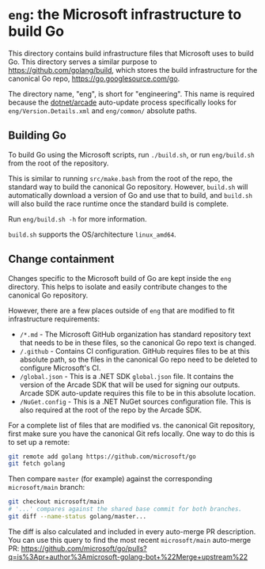 # `eng`: the Microsoft infrastructure to build Go

This directory contains build infrastructure files that Microsoft uses to build
Go. This directory serves a similar purpose to https://github.com/golang/build,
which stores the build infrastructure for the canonical Go repo,
https://go.googlesource.com/go.

The directory name, "eng", is short for "engineering". This name is required
because the [dotnet/arcade](https://github.com/dotnet/arcade) auto-update
process specifically looks for `eng/Version.Details.xml` and `eng/common/`
absolute paths.

## Building Go

To build Go using the Microsoft scripts, run `./build.sh`, or run `eng/build.sh`
from the root of the repository.

This is similar to running `src/make.bash` from the root of the repo, the
standard way to build the canonical Go repository. However, `build.sh` will
automatically download a version of Go and use that to build, and `build.sh`
will also build the race runtime once the standard build is complete.

Run `eng/build.sh -h` for more information.

`build.sh` supports the OS/architecture `linux_amd64`.

## Change containment

Changes specific to the Microsoft build of Go are kept inside the `eng`
directory. This helps to isolate and easily contribute changes to the canonical
Go repository.

However, there are a few places outside of `eng` that are modified to fit
infrastructure requirements:

* `/*.md` - The Microsoft GitHub organization has standard repository text that
  needs to be in these files, so the canonical Go repo text is changed.
* `/.github` - Contains CI configuration. GitHub requires files to be at this
  absolute path, so the files in the canonical Go repo need to be deleted to
  configure Microsoft's CI.
* `/global.json` - This is a .NET SDK `global.json` file. It contains the
  version of the Arcade SDK that will be used for signing our outputs. Arcade
  SDK auto-update requires this file to be in this absolute location.
* `/NuGet.config` - This is a .NET NuGet sources configuration file. This is
  also required at the root of the repo by the Arcade SDK.

For a complete list of files that are modified vs. the canonical Git repository,
first make sure you have the canonical Git refs locally. One way to do this is
to set up a remote:

```sh
git remote add golang https://github.com/microsoft/go
git fetch golang
```

Then compare `master` (for example) against the corresponding `microsoft/main`
branch:

```sh
git checkout microsoft/main
# '...' compares against the shared base commit for both branches.
git diff --name-status golang/master...
```

The diff is also calculated and included in every auto-merge PR description. You
can use this query to find the most recent `microsoft/main` auto-merge PR:
<https://github.com/microsoft/go/pulls?q=is%3Apr+author%3Amicrosoft-golang-bot+%22Merge+upstream%22>
